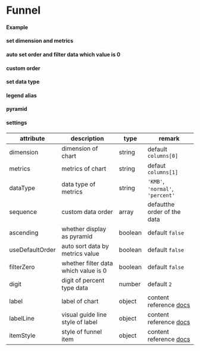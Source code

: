 # Funnel

#### Example

<vuep template="#simple-funnel"></vuep>

<script v-pre type="text/x-template" id="simple-funnel">
<template>
  <ve-funnel :data="chartData"></ve-funnel>
</template>

<script>
  export default {
    data () {
      return {
        chartData: {
          columns: ['status', 'status1', 'value'],
          rows: [
            { 'status': 'display', 'status1': 'display1', 'value': 900 },
            { 'status': 'visit', 'status1': 'visit1', 'value': 600 },
            { 'status': 'click', 'status1': 'click1', 'value': 300 },
            { 'status': 'order', 'status1': 'order1', 'value': 100 }
          ]
        }
      }
    }
  }
</script>
</script>

#### set dimension and metrics

<vuep template="#custom-demision-funnel"></vuep>

<script v-pre type="text/x-template" id="custom-demision-funnel">
<template>
  <ve-funnel :data="chartData" :settings="chartSettings"></ve-funnel>
</template>

<script>
  export default {
    data () {
      this.chartSettings = {
        dimension: 'status1',
        metrics: 'value'
      }
      return {
        chartData: {
          columns: ['status', 'status1', 'value'],
          rows: [
            { 'status': 'display', 'status1': 'display1', 'value': 900 },
            { 'status': 'visit', 'status1': 'visit1', 'value': 600 },
            { 'status': 'click', 'status1': 'click1', 'value': 300 },
            { 'status': 'order', 'status1': 'order1', 'value': 100 }
          ]
        }
      }
    }
  }
</script>
</script>

#### auto set order and filter data which value is 0

<vuep template="#use-default-filter"></vuep>

<script v-pre type="text/x-template" id="use-default-filter">
<template>
  <ve-funnel :data="chartData" :settings="chartSettings"></ve-funnel>
</template>

<script>
  export default {
    data () {
      this.chartSettings = {
        useDefaultOrder: true,
        filterZero: true
      }
      return {
        chartData: {
          columns: ['status', 'value'],
          rows: [
            { 'status': 'display', 'value': 900 },
            { 'status': 'visit', 'value': 100 },
            { 'status': 'zeroValue', 'value': 0 },
            { 'status': 'click', 'value': 300 },
            { 'status': 'order', 'value': 200 }
          ]
        }
      }
    }
  }
</script>
</script>

#### custom order

<vuep template="#custom-order-funnel"></vuep>

<script v-pre type="text/x-template" id="custom-order-funnel">
<template>
  <ve-funnel :data="chartData" :settings="chartSettings"></ve-funnel>
</template>

<script>
  export default {
    data () {
      this.chartSettings = {
        sequence: ['order', 'click', 'visit', 'display']
      }
      return {
        chartData: {
          columns: ['status', 'value'],
          rows: [
            { 'status': 'display', 'value': 900 },
            { 'status': 'visit', 'value': 600 },
            { 'status': 'click', 'value': 300 },
            { 'status': 'order', 'value': 100 }
          ]
        }
      }
    }
  }
</script>
</script>

#### set data type

<vuep template="#custom-datatype-funnel"></vuep>

<script v-pre type="text/x-template" id="custom-datatype-funnel">
<template>
  <ve-funnel :data="chartData" :settings="chartSettings"></ve-funnel>
</template>

<script>
  export default {
    data () {
      this.chartSettings = {
        dataType: 'percent'
      }
      return {
        chartData: {
          columns: ['status', 'value'],
          rows: [
            { 'status': 'display', 'value': 0.9 },
            { 'status': 'visit', 'value': 0.6 },
            { 'status': 'click', 'value': 0.3 },
            { 'status': 'order', 'value': 0.1 }
          ]
        }
      }
    }
  }
</script>
</script>

#### legend alias

<vuep template="#change-legend-name"></vuep>

<script v-pre type="text/x-template" id="change-legend-name">
<template>
  <ve-funnel :data="chartData" :settings="chartSettings"></ve-funnel>
</template>

<script>
  export default {
    data () {
      this.chartSettings = {
        legendName: {
          'order': 'orderItem'
        }
      }
      return {
        chartData: {
          columns: ['status', 'value'],
          rows: [
            { 'status': 'display', 'value': 0.9 },
            { 'status': 'visit', 'value': 0.6 },
            { 'status': 'click', 'value': 0.3 },
            { 'status': 'order', 'value': 0.1 }
          ]
        }
      }
    }
  }
</script>
</script>

#### pyramid

<vuep template="#pyramid-funnel"></vuep>

<script v-pre type="text/x-template" id="pyramid-funnel">
<template>
  <ve-funnel :data="chartData" :settings="chartSettings"></ve-funnel>
</template>

<script>
  export default {
    data () {
      this.chartSettings = {
        ascending: true
      }
      return {
        chartData: {
          columns: ['status', 'value'],
          rows: [
            { 'status': 'display', 'value': 900 },
            { 'status': 'visit', 'value': 600 },
            { 'status': 'click', 'value': 300 },
            { 'status': 'order', 'value': 100 }
          ]
        }
      }
    }
  }
</script>
</script>

#### settings

| attribute | description | type | remark |
| --- | --- | --- | --- |
| dimension | dimension of chart | string | default `columns[0]` |
| metrics | metrics of chart | string | defaut `columns[1]` |
| dataType | data type of metrics | string | `'KMB'`, `'normal'`, `'percent'` |
| sequence | custom data order | array | defautthe order of the data |
| ascending | whether display as pyramid | boolean | default `false` |
| useDefaultOrder | auto sort data by metrics value | boolean | default `false` |
| filterZero | whether filter data which value is 0 | boolean | default `false` |
| digit | digit of percent type data | number | default `2` |
| label | label of chart | object | content reference [docs](http://ecomfe.github.io/echarts-doc/public/en/option.html#series-funnel.label) |
| labelLine | visual guide line style of label | object | content reference [docs](http://ecomfe.github.io/echarts-doc/public/en/option.html#series-funnel.labelLine) |
| itemStyle | style of funnel item | object | content reference [docs](http://ecomfe.github.io/echarts-doc/public/en/option.html#series-funnel.itemStyle) |
